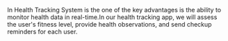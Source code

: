 In Health Tracking System is the one of the key advantages is the ability to monitor health data in real-time.In our health tracking app, we will assess the user's fitness level, provide health observations, and send checkup reminders for each user.
